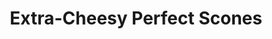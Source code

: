 ---
title: Extra-Cheesy Perfect Scones
tags: ["baking"]
source: Shout-out to Mrs Hapi for these!
imgFile: 'cheese-scones.jpg'
ingredients:
  - 3 cups self raising flour
  - 3 cups grated cheese
  - 1 onion, chopped into tiny pieces
  - 1 cup milk
  - 2 eggs (mixed into milk)
  - Salt & pepper
method:
  - Heat oven to 180°C.
  - Sift flour, then add cheese and chopped onion.
  - Add the milk and egg mixture and mix lightly (do not over-mix, as this can ruin the scones).
  - Divide into 12 scones and place on a baking tray.
  - Bake until golden and delicious-looking.
  - Serve smeared with butter.
---
